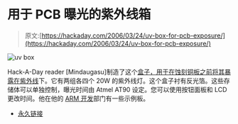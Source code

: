 # 用于 PCB 曝光的紫外线箱

> 原文:[https://hackaday.com/2006/03/24/uv-box-for-pcb-exposure/](https://hackaday.com/2006/03/24/uv-box-for-pcb-exposure/)

![uv box](../Images/a00f6b3da3f029d097984a1a75b3e34b.png)

Hack-A-Day reader [Mindaugasu]制造了这个[盒子，用于在蚀刻铜板之前将其暴露在紫外线](http://scienceprog.vhost.lt/drupal/node/21)下。它有两组各四个 20W 的紫外线灯。这个盒子衬有反光箔。这些存储体可以单独控制，曝光时间由 Atmel AT90 设定。您可以使用按钮面板和 LCD 更改时间。他在他的 [ARM 开发](http://scienceprog.vhost.lt/drupal/?q=taxonomy/term/1)部门有一些示例板。

*   [永久链接](http://scienceprog.vhost.lt/drupal/node/21)